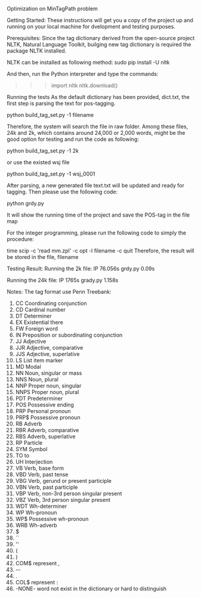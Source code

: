 Optimization on MinTagPath problem

Getting Started:
These instructions will get you a copy of the project up and running on your local machine for dvelopment and testing purposes.

Prerequisites:
Since the tag dictionary derived from the open-source project NLTK, Natural Language Toolkit, builging new tag dictionary is required the package NLTK installed.

NLTK can be installed as following method:
sudo pip install -U nltk

And then, run the Python interpreter and type the commands:
>>> import nltk
>>> nltk.download()

Running the tests
As the default dictionary has been provided, dict.txt, the first step is parsing the text for pos-tagging.

python build_tag_set.py -1 filename

Therefore, the system will search the file in raw folder. Among these files, 24k and 2k, which contains around 24,000 or 2,000 words, might be the good option for testing and run the code as following:

python build_tag_set.py -1 2k

or use the existed wsj file

python build_tag_set.py -1 wsj_0001

After parsing, a new generated file text.txt will be updated and ready for tagging. Then please use the following code:

python grdy.py

It will show the running time of the project and save the POS-tag in the file map

For the integer programming, please run the following code to simply the procedure:

time scip -c 'read mm.zpl' -c opt -l filename -c quit
Therefore, the result will be stored in the file, filename

Testing Result:
Running the 2k file:
IP 76.056s
grdy.py 0.09s

Running the 24k file:
IP 1765s
grady.py 1.158s


Notes:
The tag format use Penn Treebank:
1.	CC	Coordinating conjunction
2.	CD	Cardinal number
3.	DT	Determiner
4.	EX	Existential there
5.	FW	Foreign word
6.	IN	Preposition or subordinating conjunction
7.	JJ	Adjective
8.	JJR	Adjective, comparative
9.	JJS	Adjective, superlative
10.	LS	List item marker
11.	MD	Modal
12.	NN	Noun, singular or mass
13.	NNS	Noun, plural
14.	NNP	Proper noun, singular
15.	NNPS	Proper noun, plural
16.	PDT	Predeterminer
17.	POS	Possessive ending
18.	PRP	Personal pronoun
19.	PRP$	Possessive pronoun
20.	RB	Adverb
21.	RBR	Adverb, comparative
22.	RBS	Adverb, superlative
23.	RP	Particle
24.	SYM	Symbol
25.	TO	to
26.	UH	Interjection
27.	VB	Verb, base form
28.	VBD	Verb, past tense
29.	VBG	Verb, gerund or present participle
30.	VBN	Verb, past participle
31.	VBP	Verb, non-3rd person singular present
32.	VBZ	Verb, 3rd person singular present
33.	WDT	Wh-determiner
34.	WP	Wh-pronoun
35.	WP$	Possessive wh-pronoun
36.	WRB	Wh-adverb
37. $
38. ``
39. ''
40. (
41. )
42. COM$ represent ,
43. --
44. .
45. COL$ represent :
46. -NONE- word not exist in the dictionary or hard to distinguish 